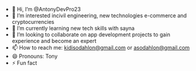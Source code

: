 - 👋 Hi, I’m @AntonyDevPro23
- 👀 I’m interested incivil engineering, new technologies e-commerce and cryptocurrencies 
- 🌱 I’m currently learning new tech skills with sayna 
- 💞️ I’m looking to collaborate on app development projects to gain experience and become an expert
- 📫 How to reach me: kidisodahlon@gmail.com or asodahlon@gmail.com
- 😄 Pronouns: Tony
-  ⚡ Fun fact

<!---
AntonyDevPro23/AntonyDevPro23 is a ✨ special ✨ repository because its `README.md` (this file) appears on your GitHub profile.
You can click the Preview link to take a look at your changes.
--->
